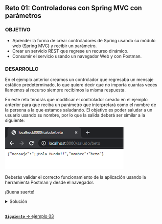 ## Reto 01: Controladores con Spring MVC con parámetros

### OBJETIVO

- Aprender la forma de crear controladores de Spring usando su módulo web (Spring MVC) y recibir un parámetro.
- Crear un servicio REST que regrese un recurso dinámico.
- Consumir el servicio usando un navegador Web y con Postman.

### DESARROLLO

En el ejemplo anterior creamos un controlador que regresaba un mensaje estático predeterminado, lo que quiere decir que no importa cuantas veces llamemos al recurso siempre recibimos la misma respuesta. 

En este reto tendrás que modificar el controlador creado en el ejemplo anterior para que reciba un parámetro que interpretará como el nombre de la persona a la que estamos saludando. El objetivo es poder saludar a un usuario usando su nombre, por lo que la salida deberá ser similar a la siguiente:

![imagen](img/img_01.png)


Deberás validar el correcto funcionamiento de la aplicación usando la herramienta Postman y desde el navegador.

¡Buena suerte!


<details>
  <summary>Solución</summary>

Lo primero es crear un proyecto usando Spring Initializr. Selecciona las siguientes opciones:

    Grupo, artefacto y nombre del proyecto.
    Tipo de proyecto: **Gradle**.
    Lenguaje: **Java**.
    Forma de empaquetar la aplicación: **jar**.
    Versión de Java: **11** o superior.

![imagen](img/img_02.png)

Agrega Spring Web como la única dependencia del proyecto:
 Spring Web como la única dependencia del proyecto:

![imagen](img/img_03.png)

Presiona el botón `GENERATE`.

Dentro del paquete del proyecto crearemos un subpaquete que contendrá los controladores de Spring MVC (los componentes que reciben y manejan las peticiones web dentro de la aplicación).

Haz clic con el botón derecho del ratón sobre el paquete y en el menú que se muestra selecciona las opciones `New  -> Package`. Dale a este nuevo paquete el nombre de `controllers`.

![imagen](img/img_04.png)

Crea un segundo paquete llamado `model` a la misma altura que el paquete `controllers`. Al final debes tener dos paquetes adicionales:

![imagen](img/img_05.png)

Dentro del paquete `model` crea una nueva clase llamada `Saludo`. Esta clase representará el modelo de los datos que regresará el servicio que crearemos en un momento. Esta será una clase sencilla que tendrá dos propiedades de tipo `String`: `mensaje` y `nombre`. Además de sus métodos *setter* y su método *getter*:    

```java
public class Saludo {
    private String mensaje;
    private String nombre;

    public String getMensaje() {
        return mensaje;
    }

    public void setMensaje(String mensaje) {
        this.mensaje = mensaje;
    }

    public String getNombre() {
        return nombre;
    }

    public void setNombre(String nombre) {
        this.nombre = nombre;
    }
}
```

En el paquete `controller` crea una nueva clase llamada `SaludoController`. Esta clase implementará los servicios web REST que manejan a los recursos de tipo `Saludo`. Para indicar a Spring que este componente es un servicio REST debemos decorar la case con la anotación `@RestController`:

```java
@RestController
public class SaludoController {

}
```

Esta clase tendrá, en este momento, un  solo método o manejador de llamadas, el cual no recibirá ningún parámetro y regresará un recurso de tipo `Saludo` con un mensaje preestablecido.

```java
    public Saludo saluda(){

      Saludo saludo = new Saludo();
      saludo.setMensaje("¡¡Hola Mundo!!");
      saludo.setNombre(nombre);

      return saludo;
    }
```

Para indicar que este método es un manejador de peticiones debemos indicar qué tipo de operaciones manejará (el verbo HTTP que soportará). Como en este caso solo se usará para leer información estática se usará el verbo **GET**. Spring en su módulo web (Spring MVC) proporciona una serie de anotaciones que permite indicar esto de una forma sencilla. En este caso la anotación que se usrá es `@GetMapping` a la cual hay que indicarle la URL de las peticiones que manejará. En este caso será la ruta `saludo`. El método completo queda de la siguiente forma:

```java
     @GetMapping("/saludo/{nombre}")
    public Saludo saluda(@PathVariable String nombre){

        Saludo saludo = new Saludo();
        saludo.setMensaje("¡¡Hola Mundo!!");
        saludo.setNombre(nombre);

        return saludo;
    }
```

Ejecuta la aplicación, en la consola del IDE debes ver un mensaje similar al siguiente:

![imagen](img/img_06.png)

Esto quiere decir que la aplicación se ejecutó correctamente y todo está bien configurado.

Desde tu navegador entra en la siguiente ruta: [http://localhost:8080/saludo/beto](http://localhost:8080/saludo/beto). Debes ver una salida similar a la siguiente:

![imagen](img/img_07.png)

Dependiendo de tu navegador y de los plugins que tengas instalado, podrías ver el formato un poco diferente; lo importante es que veas el texto "**¡¡Hola Mundo!!**".

Esto quiere decir que la aplicación ha funcionado de forma correcta.

Ahora, consumiremos el servicio usando *Postman. Al abrir Postman debes ver una ventana similar a la siguiente:

![imagen](img/img_08.png)

Haz clic en la opción *Create a basic request*. En la siguiente ventana coloca la misma URL de la petición que usaste en el navegador y presiona el botón `Send`. Una vez que recibas la respuesta, debes ver una salida similar en el panel de respuestas:

![imagen](img/img_09.png)

</details>

<br>

[**`Siguiente`** -> ejemplo 03](../Ejemplo-03/)